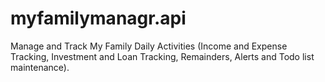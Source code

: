 # myfamilymanagr.api

Manage and Track My Family Daily Activities (Income and Expense Tracking, Investment and Loan Tracking, Remainders, Alerts and Todo list maintenance).
